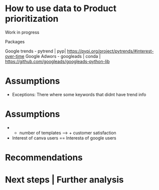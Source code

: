 # How to use data to Product prioritization
Work in progress

Packages

Google trends - pytrend | pyp|  https://pypi.org/project/pytrends/#interest-over-time
Google Adwors - googleads | conda | https://github.com/googleads/googleads-python-lib

# Assumptions

- Exceptions: There where some keywords that didnt have trend info
# Assumptions

- + number of templates --> + customer satisfaction
- Interest of canva users == Interesta of google users

# Recommendations


# Next steps | Further analysis
